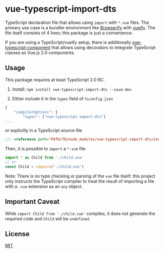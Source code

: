 # vue-typescript-import-dts
TypeScript declaration file that allows using `import` with `*.vue` files. The primary use case is a bundler environment like [Browserify](http://browserify.org/) with [vueify](https://github.com/vuejs/vueify). The file itself consists of 4 lines; this package is just a convenience.

If you are using a TypeScript/vueify setup, there is additionally [vue-typescript-component](https://github.com/locoslab/vue-typescript-component) that allows using decorators to integrate TypeScript classes as Vue.js 2.0 components.

## Usage
This package requires at least TypeScript 2.0 RC.

1. Install: `npm install vue-typescript-import-dts --save-dev`

2. Either include it in the `types` field of `tsconfig.json`

```javascript
{
    "compilerOptions": {
        "types": ["vue-typescript-import-dts"]
...
```

or explicitly in a TypeScript source file

```typescript
/// <reference path="PATH/TO/node_modules/vue-typescript-import-dts/index.d.ts"/>
```

Then, it is possible to `import` a `*.vue` file

```typescript
import * as Child from './child.vue'
// or
const Child = require('./child.vue')
```

Note: There is no type checking or parsing of the `vue` file itself: this project only instructs the TypeScript compiler to treat the result of importing a file with a `.vue` extension as an `any` object.

## Important Caveat
While `import Child from './child.vue'` compiles, it does not generate the required code and `Child` will be `undefined`.

## License
[MIT](http://opensource.org/licenses/MIT)

